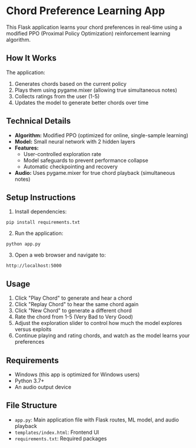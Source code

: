 # Chord Preference Learning App

This Flask application learns your chord preferences in real-time using a modified PPO (Proximal Policy Optimization) reinforcement learning algorithm.

## How It Works

The application:
1. Generates chords based on the current policy
2. Plays them using pygame.mixer (allowing true simultaneous notes)
3. Collects ratings from the user (1-5)
4. Updates the model to generate better chords over time

## Technical Details

- **Algorithm:** Modified PPO (optimized for online, single-sample learning)
- **Model:** Small neural network with 2 hidden layers
- **Features:**
  - User-controlled exploration rate
  - Model safeguards to prevent performance collapse
  - Automatic checkpointing and recovery
- **Audio:** Uses pygame.mixer for true chord playback (simultaneous notes)

## Setup Instructions

1. Install dependencies:
```
pip install requirements.txt
```

2. Run the application:
```
python app.py
```

3. Open a web browser and navigate to:
```
http://localhost:5000
```

## Usage

1. Click "Play Chord" to generate and hear a chord
2. Click "Replay Chord" to hear the same chord again
3. Click "New Chord" to generate a different chord
4. Rate the chord from 1-5 (Very Bad to Very Good)
5. Adjust the exploration slider to control how much the model explores versus exploits
6. Continue playing and rating chords, and watch as the model learns your preferences

## Requirements

- Windows (this app is optimized for Windows users)
- Python 3.7+
- An audio output device

## File Structure

- `app.py`: Main application file with Flask routes, ML model, and audio playback
- `templates/index.html`: Frontend UI
- `requirements.txt`: Required packages